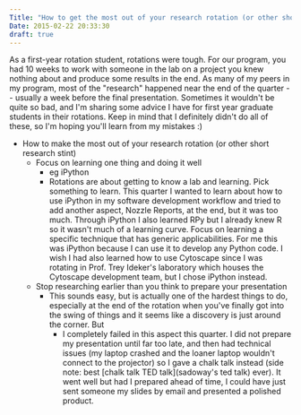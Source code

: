 ```yaml
---
Title: "How to get the most out of your research rotation (or other short research stint)"
Date: 2015-02-22 20:33:30
draft: true
---
```


As a first-year rotation student, rotations were tough. For our program, you had 10 weeks to work with someone in the lab on a project you knew nothing about and produce some results in the end. As many of my peers in my program, most of the "research" happened near the end of the quarter -- usually a week before the final presentation. Sometimes it wouldn't be quite so bad, and I'm sharing some advice I have for first year graduate students in their rotations. Keep in mind that I definitely didn't do all of these, so I'm hoping you'll learn from my mistakes :)



- How to make the most out of your research rotation (or other short research stint)
    - Focus on learning one thing and doing it well
      - eg iPython
      - Rotations are about getting to know a lab and learning. Pick something to learn. This quarter I wanted to learn about how to use iPython in my software development workflow and tried to add another aspect, Nozzle Reports, at the end, but it was too much. Through iPython I also learned RPy but I already knew R so it wasn't much of a learning curve. Focus on learning a specific technique that has generic applicabilities. For me this was iPython because I can use it to develop any Python code. I wish I had also learned how to use Cytoscape since I was rotating in Prof. Trey Ideker's laboratory which houses the Cytoscape development team, but I chose iPython instead.
    - Stop researching earlier than you think to prepare your presentation
      - This sounds easy, but is actually one of the hardest things to do, especially at the end of the rotation when you've finally got into the swing of things and it seems like a discovery is just around the corner. But
        - I completely failed in this aspect this quarter. I did not prepare my presentation until far too late, and then had technical issues (my laptop crashed and the loaner laptop wouldn't connect to the projector) so I gave a chalk talk instead (side note: best [chalk talk TED talk](sadoway's ted talk) ever). It went well but had I prepared ahead of time, I could have just sent someone my slides by email and presented a polished product.
